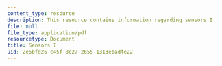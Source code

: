 ```yaml
---
content_type: resource
description: This resource contains information regarding sensors I.
file: null
file_type: application/pdf
resourcetype: Document
title: Sensors I
uid: 2e5bfd26-c45f-8c27-2655-1313ebadfe22
---
```


